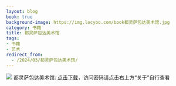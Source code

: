 ```yaml
---
layout: blog
book: true
background-image: https://img.locyoo.com/book都灵萨包达美术馆.jpg
category: 书籍
title: 都灵萨包达美术馆
tags:
- 书籍
- 艺术
redirect_from:
  - /2024/03/都灵萨包达美术馆/
---
```

![](https://img.locyoo.com/book都灵萨包达美术馆.jpg)
都灵萨包达美术馆: <a name = "ref1" href="https://url18.ctfile.com/f/50983618-1439915800-6e661a?p=3619">点击下载</a>，访问密码请点击右上方“关于”自行查看